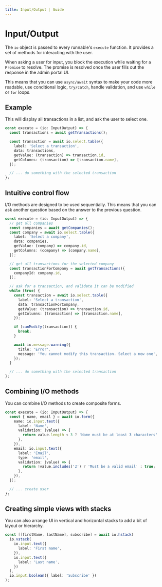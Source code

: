 ```yaml
---
title: Input/Output | Guide
---
```


# Input/Output

The `io` object is passed to every runnable's `execute` function. It provides a set of methods for interacting with the user.

When asking a user for input, you block the execution while waiting for a `Promise` to resolve. The promise is resolved once the user fills out the response in the admin portal UI.

This means that you can use `async/await` syntax to make your code more readable, use conditional logic, `try/catch`, handle validation, and use `while` or `for` loops.

## Example

This will display all transactions in a list, and ask the user to select one.

```ts
const execute = (io: InputOutput) => {
  const transactions = await getTransactions();

  const transaction = await io.select.table({
    label: 'Select a transaction',
    data: transactions,
    getValue: (transaction) => transaction.id,
    getColumns: (transaction) => [transaction.name],
  });

  // ... do something with the selected transaction
};
```

## Intuitive control flow

I/O methods are designed to be used sequentially. This means that you can ask another question based on the answer to the previous question.

```ts
const execute = (io: InputOutput) => {
  // get all companies
  const companies = await getCompanies();
  const company = await io.select.table({
    label: 'Select a company',
    data: companies,
    getValue: (company) => company.id,
    getColumns: (company) => [company.name],
  });

  // get all transactions for the selected company
  const transactionForCompany = await getTransactions({
    companyId: company.id,
  });

  // ask for a transaction, and validate it can be modified
  while (true) {
    const transaction = await io.select.table({
      label: 'Select a transaction',
      data: transactionForCompany,
      getValue: (transaction) => transaction.id,
      getColumns: (transaction) => [transaction.name],
    });

    if (canModify(transaction)) {
      break;
    }

    await io.message.warning({
      title: 'Error',
      message: 'You cannot modify this transaction. Select a new one',
    });
  }

  // ... do something with the selected transaction
};
```

## Combining I/O methods

You can combine I/O methods to create composite forms.

```ts
const execute = (io: InputOutput) => {
  const { name, email } = await io.form({
    name: io.input.text({
      label: 'Name',
      validation: (value) => {
        return value.length < 3 ? 'Name must be at least 3 characters' : true;
      },
    }),
    email: io.input.text({
      label: 'Email',
      type: 'email',
      validation: (value) => {
        return !value.includes('2') ? 'Must be a valid email' : true;
      },
    }),
  });

  // ... create user
};
```

## Creating simple views with stacks

You can also arrange UI in vertical and horizontal stacks to add a bit of layout or hierarchy.

```ts
const [[firstName, lastName], subscribe] = await io.hstack(
  io.vstack(
    io.input.text({
      label: 'First name',
    }),
    io.input.text({
      label: 'Last name',
    })
  ),
  io.input.boolean({ label: 'Subscribe' })
);
```
